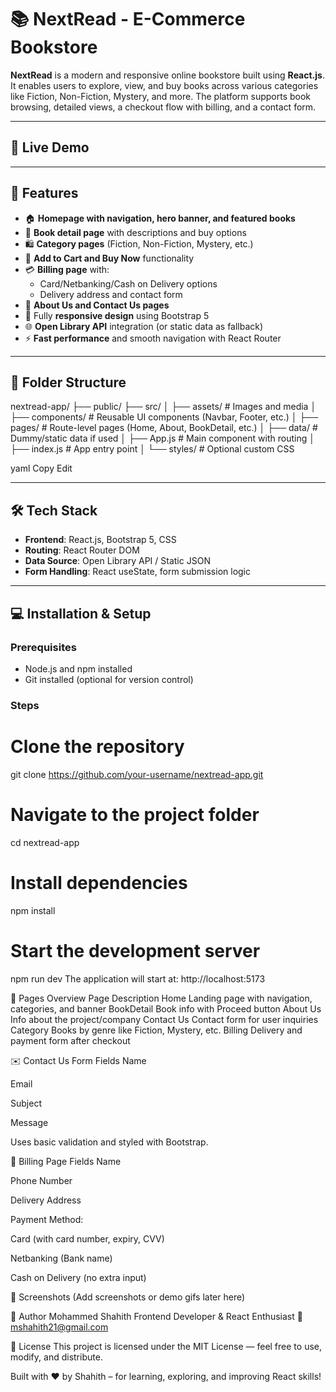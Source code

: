# 📚 NextRead - E-Commerce Bookstore

**NextRead** is a modern and responsive online bookstore built using **React.js**. It enables users to explore, view, and buy books across various categories like Fiction, Non-Fiction, Mystery, and more. The platform supports book browsing, detailed views, a checkout flow with billing, and a contact form.

---

## 🔗 Live Demo

---

## 🚀 Features

- 🏠 **Homepage with navigation, hero banner, and featured books**
- 📖 **Book detail page** with descriptions and buy options
- 🛍️ **Category pages** (Fiction, Non-Fiction, Mystery, etc.)
- 🛒 **Add to Cart and Buy Now** functionality
- 💳 **Billing page** with:
  - Card/Netbanking/Cash on Delivery options
  - Delivery address and contact form
- 🧾 **About Us and Contact Us pages**
- 📱 Fully **responsive design** using Bootstrap 5
- 🌐 **Open Library API** integration (or static data as fallback)
- ⚡ **Fast performance** and smooth navigation with React Router

---

## 📂 Folder Structure

nextread-app/
├── public/
├── src/
│ ├── assets/ # Images and media
│ ├── components/ # Reusable UI components (Navbar, Footer, etc.)
│ ├── pages/ # Route-level pages (Home, About, BookDetail, etc.)
│ ├── data/ # Dummy/static data if used
│ ├── App.js # Main component with routing
│ ├── index.js # App entry point
│ └── styles/ # Optional custom CSS

yaml
Copy
Edit

---

## 🛠️ Tech Stack

- **Frontend**: React.js, Bootstrap 5, CSS
- **Routing**: React Router DOM
- **Data Source**: Open Library API / Static JSON
- **Form Handling**: React useState, form submission logic

---

## 💻 Installation & Setup

### Prerequisites

- Node.js and npm installed
- Git installed (optional for version control)

### Steps

# Clone the repository
git clone https://github.com/your-username/nextread-app.git

# Navigate to the project folder
cd nextread-app

# Install dependencies
npm install

# Start the development server
npm run dev
The application will start at: http://localhost:5173

📄 Pages Overview
Page	Description
Home	Landing page with navigation, categories, and banner
BookDetail	Book info with Proceed button
About Us	Info about the project/company
Contact Us	Contact form for user inquiries
Category	Books by genre like Fiction, Mystery, etc.
Billing	Delivery and payment form after checkout

✉️ Contact Us Form Fields
Name

Email

Subject

Message

Uses basic validation and styled with Bootstrap.

🧾 Billing Page Fields
Name

Phone Number

Delivery Address

Payment Method:

Card (with card number, expiry, CVV)

Netbanking (Bank name)

Cash on Delivery (no extra input)

📸 Screenshots
(Add screenshots or demo gifs later here)

👤 Author
Mohammed Shahith
Frontend Developer & React Enthusiast
📧 mshahith21@gmail.com

📄 License
This project is licensed under the MIT License — feel free to use, modify, and distribute.

Built with ❤️ by Shahith – for learning, exploring, and improving React skills!
